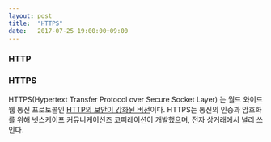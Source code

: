 ```yaml
---
layout: post
title:  "HTTPS"
date:   2017-07-25 19:00:00+09:00
---
```


### HTTP





### HTTPS

HTTPS(Hypertext Transfer Protocol over Secure Socket Layer) 는 월드 와이드 웹 통신 프로토콜인  <u>HTTP의 보안이 강화된 버전</u>이다. HTTPS는 통신의 인증과 암호화를 위해 넷스케이프 커뮤니케이션즈 코퍼레이션이 개발했으며, 전자 상거래에서 널리 쓰인다.

